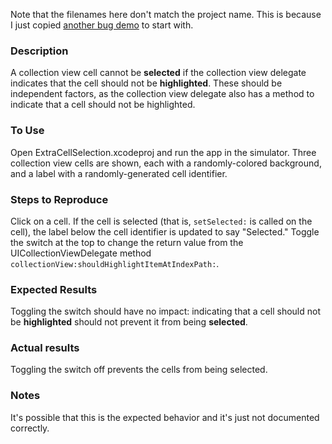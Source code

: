 Note that the filenames here don't match the project name. This is because I just copied [another bug demo](https://github.com/brockboland/ExtraCellSelection) to start with.

### Description
A collection view cell cannot be **selected** if the collection view delegate indicates that the cell should not be **highlighted**. These should be independent factors, as the collection view delegate also has a method to indicate that a cell should not be highlighted.

### To Use
Open ExtraCellSelection.xcodeproj and run the app in the simulator. Three collection view cells are shown, each with a randomly-colored background, and a label with a randomly-generated cell identifier.

### Steps to Reproduce
Click on a cell. If the cell is selected (that is, `setSelected:` is called on the cell), the label below the cell identifier is updated to say "Selected." Toggle the switch at the top to change the return value from the UICollectionViewDelegate method `collectionView:shouldHighlightItemAtIndexPath:`.

### Expected Results
Toggling the switch should have no impact: indicating that a cell should not be **highlighted** should not prevent it from being **selected**.

### Actual results
Toggling the switch off prevents the cells from being selected.

### Notes
It's possible that this is the expected behavior and it's just not documented correctly.

